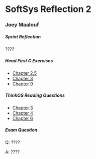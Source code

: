 # SoftSys Reflection 2

### Joey Maalouf

##### Sprint Reflection

????

##### Head First C Exercises

* [Chapter 2.5](../exercises/ex02.5/find_track.c)
* [Chapter 3](../exercises/ex03/tee.c)
* [Chapter 9](../exercises/ex09/fork.c)

##### ThinkOS Reading Questions

* [Chapter 3](../reading_questions/thinkos.md#chapter-3)
* [Chapter 4](../reading_questions/thinkos.md#chapter-4)
* [Chapter 6](../reading_questions/thinkos.md#chapter-6)

##### Exam Question

Q: ????

A: ????
